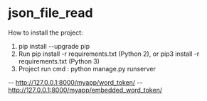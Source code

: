 # json_file_read

How to install the project:
1. pip install --upgrade pip
2. Run pip install -r requirements.txt (Python 2), or pip3 install -r requirements.txt (Python 3)
3. Project run cmd : python manage.py runserver

-- http://127.0.0.1:8000/myapp/word_token/
-- http://127.0.0.1:8000/myapp/embedded_word_token/
